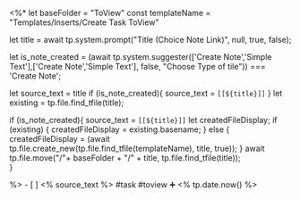  <%*
let baseFolder = "ToView"
const templateName = "Templates/Inserts/Create Task ToView"

let title = await tp.system.prompt("Title (Choice Note Link)", null, true, false);

let is_note_created  = (await tp.system.suggester(['Create Note','Simple Text'],['Create Note','Simple Text'], false, "Choose Type of tile")) === 'Create Note';

let source_text = title
if (is_note_created){
	source_text = `[[${title}]]`
}
let existing = tp.file.find_tfile(title);

if (is_note_created){
	source_text = `[[${title}]]`
	let createdFileDisplay;
	if (existing) {
	  createdFileDisplay = existing.basename;
	} else {
	  createdFileDisplay = (await tp.file.create_new(tp.file.find_tfile(templateName), title, true));
	}
	await tp.file.move("/"+ baseFolder + "/" + title, tp.file.find_tfile(title));	
}

%>   - [ ] <% source_text %>  #task  #toview  ➕ <% tp.date.now() %> 
